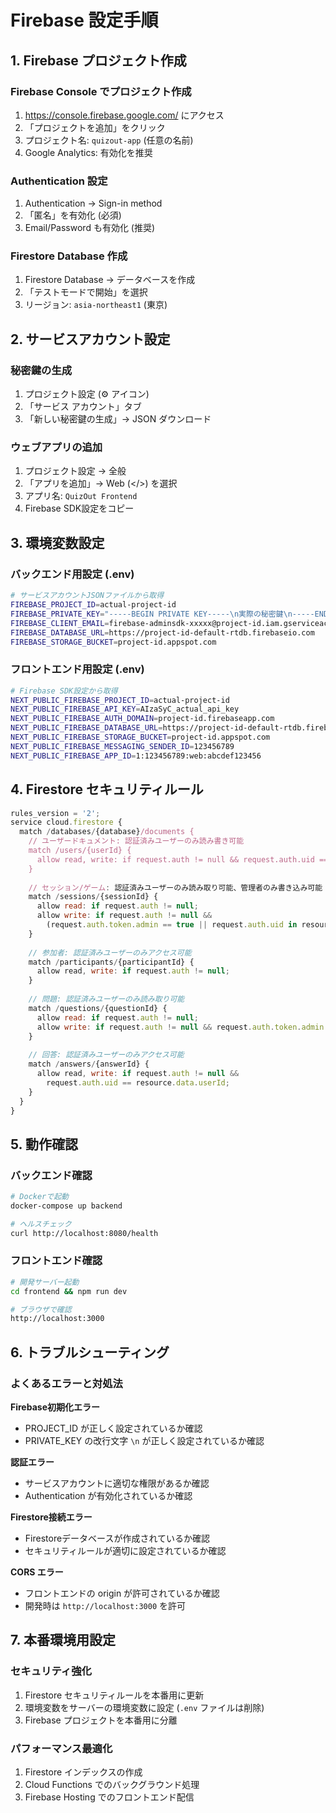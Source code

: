 # Firebase 設定手順

## 1. Firebase プロジェクト作成

### Firebase Console でプロジェクト作成
1. https://console.firebase.google.com/ にアクセス
2. 「プロジェクトを追加」をクリック
3. プロジェクト名: `quizout-app` (任意の名前)
4. Google Analytics: 有効化を推奨

### Authentication 設定
1. Authentication → Sign-in method
2. 「匿名」を有効化 (必須)
3. Email/Password も有効化 (推奨)

### Firestore Database 作成
1. Firestore Database → データベースを作成
2. 「テストモードで開始」を選択
3. リージョン: `asia-northeast1` (東京)

## 2. サービスアカウント設定

### 秘密鍵の生成
1. プロジェクト設定 (⚙️ アイコン)
2. 「サービス アカウント」タブ
3. 「新しい秘密鍵の生成」→ JSON ダウンロード

### ウェブアプリの追加
1. プロジェクト設定 → 全般
2. 「アプリを追加」→ Web (</>) を選択
3. アプリ名: `QuizOut Frontend`
4. Firebase SDK設定をコピー

## 3. 環境変数設定

### バックエンド用設定 (.env)
```bash
# サービスアカウントJSONファイルから取得
FIREBASE_PROJECT_ID=actual-project-id
FIREBASE_PRIVATE_KEY="-----BEGIN PRIVATE KEY-----\n実際の秘密鍵\n-----END PRIVATE KEY-----\n"
FIREBASE_CLIENT_EMAIL=firebase-adminsdk-xxxxx@project-id.iam.gserviceaccount.com
FIREBASE_DATABASE_URL=https://project-id-default-rtdb.firebaseio.com
FIREBASE_STORAGE_BUCKET=project-id.appspot.com
```

### フロントエンド用設定 (.env)
```bash
# Firebase SDK設定から取得
NEXT_PUBLIC_FIREBASE_PROJECT_ID=actual-project-id
NEXT_PUBLIC_FIREBASE_API_KEY=AIzaSyC_actual_api_key
NEXT_PUBLIC_FIREBASE_AUTH_DOMAIN=project-id.firebaseapp.com
NEXT_PUBLIC_FIREBASE_DATABASE_URL=https://project-id-default-rtdb.firebaseio.com
NEXT_PUBLIC_FIREBASE_STORAGE_BUCKET=project-id.appspot.com
NEXT_PUBLIC_FIREBASE_MESSAGING_SENDER_ID=123456789
NEXT_PUBLIC_FIREBASE_APP_ID=1:123456789:web:abcdef123456
```

## 4. Firestore セキュリティルール

```javascript
rules_version = '2';
service cloud.firestore {
  match /databases/{database}/documents {
    // ユーザードキュメント: 認証済みユーザーのみ読み書き可能
    match /users/{userId} {
      allow read, write: if request.auth != null && request.auth.uid == userId;
    }
    
    // セッション/ゲーム: 認証済みユーザーのみ読み取り可能、管理者のみ書き込み可能
    match /sessions/{sessionId} {
      allow read: if request.auth != null;
      allow write: if request.auth != null && 
        (request.auth.token.admin == true || request.auth.uid in resource.data.adminIds);
    }
    
    // 参加者: 認証済みユーザーのみアクセス可能
    match /participants/{participantId} {
      allow read, write: if request.auth != null;
    }
    
    // 問題: 認証済みユーザーのみ読み取り可能
    match /questions/{questionId} {
      allow read: if request.auth != null;
      allow write: if request.auth != null && request.auth.token.admin == true;
    }
    
    // 回答: 認証済みユーザーのみアクセス可能
    match /answers/{answerId} {
      allow read, write: if request.auth != null && 
        request.auth.uid == resource.data.userId;
    }
  }
}
```

## 5. 動作確認

### バックエンド確認
```bash
# Dockerで起動
docker-compose up backend

# ヘルスチェック
curl http://localhost:8080/health
```

### フロントエンド確認
```bash
# 開発サーバー起動
cd frontend && npm run dev

# ブラウザで確認
http://localhost:3000
```

## 6. トラブルシューティング

### よくあるエラーと対処法

**Firebase初期化エラー**
- PROJECT_ID が正しく設定されているか確認
- PRIVATE_KEY の改行文字 `\n` が正しく設定されているか確認

**認証エラー**
- サービスアカウントに適切な権限があるか確認
- Authentication が有効化されているか確認

**Firestore接続エラー**
- Firestoreデータベースが作成されているか確認
- セキュリティルールが適切に設定されているか確認

**CORS エラー**
- フロントエンドの origin が許可されているか確認
- 開発時は `http://localhost:3000` を許可

## 7. 本番環境用設定

### セキュリティ強化
1. Firestore セキュリティルールを本番用に更新
2. 環境変数をサーバーの環境変数に設定 (`.env` ファイルは削除)
3. Firebase プロジェクトを本番用に分離

### パフォーマンス最適化
1. Firestore インデックスの作成
2. Cloud Functions でのバックグラウンド処理
3. Firebase Hosting でのフロントエンド配信